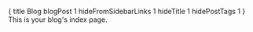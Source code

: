 {
    title Blog
    blogPost 1
    hideFromSidebarLinks 1
    hideTitle 1
    hidePostTags 1
}
This is your blog's index page.
